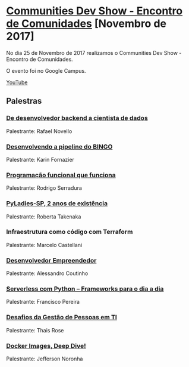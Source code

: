 # [Communities Dev Show - Encontro de Comunidades][0] [Novembro de 2017]

No dia 25 de Novembro de 2017 realizamos o Communities Dev Show - Encontro de Comunidades.

O evento foi no Google Campus.

[YouTube][9]


## Palestras

### [De desenvolvedor backend a cientista de dados][1]

Palestrante: Rafael Novello


### [Desenvolvendo a pipeline do BINGO][3]

Palestrante: Karin Fornazier


### [Programação funcional que funciona][8]

Palestrante: Rodrigo Serradura


### [PyLadies-SP, 2 anos de existência][6]

Palestrante: Roberta Takenaka


### Infraestrutura como código com Terraform

Palestrante: Marcelo Castellani


### [Desenvolvedor Empreendedor][4]

Palestrante: Alessandro Coutinho


### [Serverless com Python – Frameworks para o dia a dia][2]

Palestrante: Francisco Pereira


### [Desafios da Gestão de Pessoas em TI][7]

Palestrante: Thais Rose


### [Docker Images, Deep Dive!][5]

Palestrante: Jefferson Noronha


[0]: https://www.meetup.com/pt-BR/Grupy-SP/events/244141756/
[1]: https://goo.gl/7Si15Z
[2]: https://docs.google.com/presentation/d/10xU-HX8NRZEI2zd3t8S3v9LeIpoxp55ynTptXczyP8I/edit?usp=sharing
[3]: https://docs.google.com/presentation/d/1EfTfIUwP9N7O68DlhvGTm8Cj2UH_72-KdyHwMSlAYN4/edit?usp=sharing
[4]: https://www.slideshare.net/modullus/desenvolvedor-empreendedor-82711898
[5]: https://www.slideshare.net/jfnredes/images-deep-dive
[6]: https://speakerdeck.com/grupysp/pyladies-2-anos-de-existencia
[7]: https://speakerdeck.com/grupysp/principais-desafios-na-gestao-de-profisssionais-de-ti
[8]: https://www.slideshare.net/serradura/programacao-funcional-que-funciona-82833588
[9]: https://www.youtube.com/watch?v=IIuEgwvkGa0&list=PLs0UShRCaojKIRALNkAvbb7GqAgY_82hJ